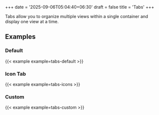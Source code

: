 +++
date = '2025-09-06T05:04:40+06:30'
draft = false
title = 'Tabs'
+++

Tabs allow you to organize multiple views within a single container and display one view at a time.

<!--more-->

## Examples

### Default

{{< example example=tabs-default >}}

### Icon Tab

{{< example example=tabs-icons >}}

### Custom

{{< example example=tabs-custom >}}
